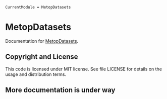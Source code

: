 ```@meta
CurrentModule = MetopDatasets
```

# MetopDatasets

Documentation for [MetopDatasets](https://github.com/eumetsat/MetopDatasets.jl).

## Copyright and License

This code is licensed under MIT license. See file LICENSE for details on the usage and distribution terms.

## More documentation is under way

